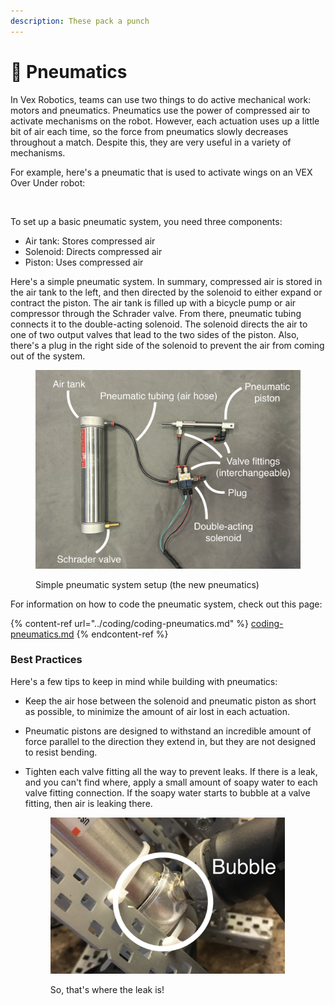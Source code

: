 ```yaml
---
description: These pack a punch
---
```


# 🎈 Pneumatics

In Vex Robotics, teams can use two things to do active mechanical work: motors and pneumatics. Pneumatics use the power of compressed air to activate mechanisms on the robot. However, each actuation uses up a little bit of air each time, so the force from pneumatics slowly decreases throughout a match. Despite this, they are very useful in a variety of mechanisms.

For example, here's a pneumatic that is used to activate wings on an VEX Over Under robot:

<figure><img src="https://lh3.googleusercontent.com/rWs7_Y1mcISLwG7GT0RrsWPx1rENZum83k9OxOFyO4Ql9Q1HkM__w0IRr3loXoFXVXnwPybNKhg62nQPd5XGkIOaqESk8JvJfnjkriaa24wIEBJCH5xwHCShdcIyQxXwA3M5r-EOfZ4uWEb-_9Ls9No" alt=""><figcaption></figcaption></figure>

To set up a basic pneumatic system, you need three components:

* Air tank: Stores compressed air
* Solenoid: Directs compressed air
* Piston: Uses compressed air

Here's a simple pneumatic system. In summary, compressed air is stored in the air tank to the left, and then directed by the solenoid to either expand or contract the piston. The air tank is filled up with a bicycle pump or air compressor through the Schrader valve. From there, pneumatic tubing connects it to the double-acting solenoid. The solenoid directs the air to one of two output valves that lead to the two sides of the piston. Also, there's a plug in the right side of the solenoid to prevent the air from coming out of the system.

<figure><img src="../../.gitbook/assets/IMG_3020 copy.jpg" alt=""><figcaption><p>Simple pneumatic system setup (the new pneumatics)</p></figcaption></figure>

For information on how to code the pneumatic system, check out this page:

{% content-ref url="../coding/coding-pneumatics.md" %}
[coding-pneumatics.md](../coding/coding-pneumatics.md)
{% endcontent-ref %}

### Best Practices

Here's a few tips to keep in mind while building with pneumatics:

* Keep the air hose between the solenoid and pneumatic piston as short as possible, to minimize the amount of air lost in each actuation.
* Pneumatic pistons are designed to withstand an incredible amount of force parallel to the direction they extend in, but they are not designed to resist bending.&#x20;
*   Tighten each valve fitting all the way to prevent leaks. If there is a leak, and you can't find where, apply a small amount of soapy water to each valve fitting connection. If the soapy water starts to  bubble at a valve fitting, then air is leaking there.



    <figure><img src="../../.gitbook/assets/IMG_3894.JPG" alt="" width="375"><figcaption><p>So, that's where the leak is!</p></figcaption></figure>
